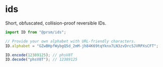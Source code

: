 # ids

Short, obfuscated, collision-proof reversible IDs.

```typescript
import ID from "@prsm/ids";

// Provide your own alphabet with URL-friendly characters.
ID.alphabet = "GZwBHpfWybgQ5d_2mM-jh84K69tqYknx7LN3zvDrcSJVRPXsCFT";

ID.encode(12389125); // phsV8T
ID.decode("phsV8T"); // 12389125
```
